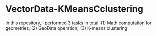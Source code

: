 # VectorData-KMeansCclustering
In this repository, I performed 3 tasks in total. (1) Math computation for geometries, (2) GeoData operation, (3) K-means clustering
